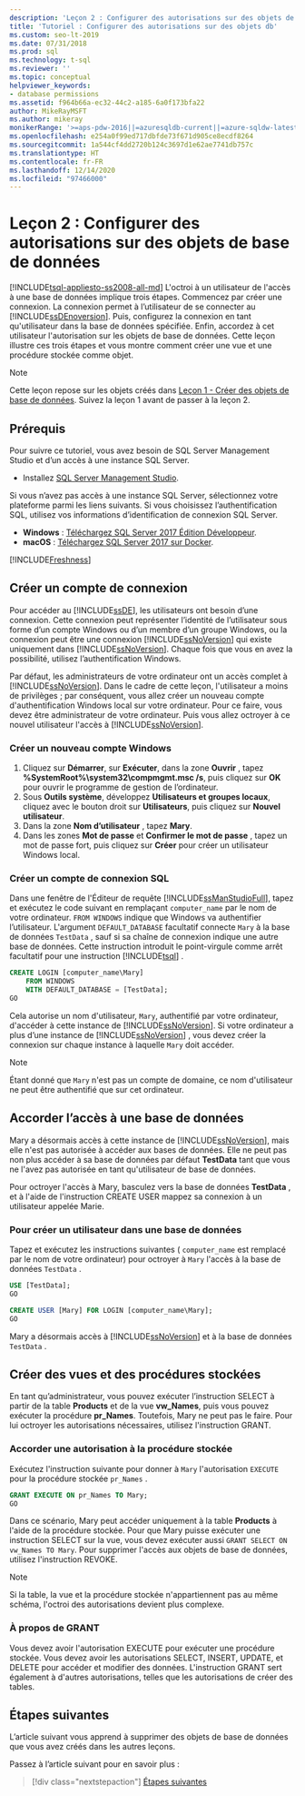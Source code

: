 ```yaml
---
description: 'Leçon 2 : Configurer des autorisations sur des objets de base de données'
title: 'Tutoriel : Configurer des autorisations sur des objets db'
ms.custom: seo-lt-2019
ms.date: 07/31/2018
ms.prod: sql
ms.technology: t-sql
ms.reviewer: ''
ms.topic: conceptual
helpviewer_keywords:
- database permissions
ms.assetid: f964b66a-ec32-44c2-a185-6a0f173bfa22
author: MikeRayMSFT
ms.author: mikeray
monikerRange: '>=aps-pdw-2016||=azuresqldb-current||=azure-sqldw-latest||>=sql-server-2016||>=sql-server-linux-2017||=azuresqldb-mi-current'
ms.openlocfilehash: e254a0f99ed717dbfde73f671d905ce8ecdf8264
ms.sourcegitcommit: 1a544cf4dd2720b124c3697d1e62ae7741db757c
ms.translationtype: HT
ms.contentlocale: fr-FR
ms.lasthandoff: 12/14/2020
ms.locfileid: "97466000"
---
```

# <a name="lesson-2-configure-permissions-on-database-objects"></a>Leçon 2 : Configurer des autorisations sur des objets de base de données
[!INCLUDE[tsql-appliesto-ss2008-all-md](../includes/tsql-appliesto-ss2008-all-md.md)]
L'octroi à un utilisateur de l'accès à une base de données implique trois étapes. Commencez par créer une connexion. La connexion permet à l’utilisateur de se connecter au [!INCLUDE[ssDEnoversion](../includes/ssdenoversion-md.md)]. Puis, configurez la connexion en tant qu'utilisateur dans la base de données spécifiée. Enfin, accordez à cet utilisateur l'autorisation sur les objets de base de données. Cette leçon illustre ces trois étapes et vous montre comment créer une vue et une procédure stockée comme objet.  

  >[!NOTE]
  > Cette leçon repose sur les objets créés dans [Leçon 1 - Créer des objets de base de données](lesson-1-creating-database-objects.md). Suivez la leçon 1 avant de passer à la leçon 2. 

## <a name="prerequisites"></a>Prérequis
Pour suivre ce tutoriel, vous avez besoin de SQL Server Management Studio et d’un accès à une instance SQL Server. 

- Installez [SQL Server Management Studio](../ssms/download-sql-server-management-studio-ssms.md).

Si vous n’avez pas accès à une instance SQL Server, sélectionnez votre plateforme parmi les liens suivants. Si vous choisissez l’authentification SQL, utilisez vos informations d’identification de connexion SQL Server.
- **Windows** : [Téléchargez SQL Server 2017 Édition Développeur](https://www.microsoft.com/sql-server/sql-server-downloads).
- **macOS** : [Téléchargez SQL Server 2017 sur Docker](../linux/quickstart-install-connect-docker.md).

[!INCLUDE[Freshness](../includes/paragraph-content/fresh-note-steps-feedback.md)]

## <a name="create-a-login"></a>Créer un compte de connexion
Pour accéder au [!INCLUDE[ssDE](../includes/ssde-md.md)], les utilisateurs ont besoin d’une connexion. Cette connexion peut représenter l’identité de l’utilisateur sous forme d’un compte Windows ou d’un membre d’un groupe Windows, ou la connexion peut être une connexion [!INCLUDE[ssNoVersion](../includes/ssnoversion-md.md)] qui existe uniquement dans [!INCLUDE[ssNoVersion](../includes/ssnoversion-md.md)]. Chaque fois que vous en avez la possibilité, utilisez l’authentification Windows.  
  
Par défaut, les administrateurs de votre ordinateur ont un accès complet à [!INCLUDE[ssNoVersion](../includes/ssnoversion-md.md)]. Dans le cadre de cette leçon, l'utilisateur a moins de privilèges ; par conséquent, vous allez créer un nouveau compte d'authentification Windows local sur votre ordinateur. Pour ce faire, vous devez être administrateur de votre ordinateur. Puis vous allez octroyer à ce nouvel utilisateur l'accès à [!INCLUDE[ssNoVersion](../includes/ssnoversion-md.md)].  
  
### <a name="create-a-new-windows-account"></a>Créer un nouveau compte Windows  
  
1.  Cliquez sur **Démarrer**, sur **Exécuter**, dans la zone **Ouvrir** , tapez **%SystemRoot%\system32\compmgmt.msc /s**, puis cliquez sur **OK** pour ouvrir le programme de gestion de l’ordinateur. 
2.  Sous **Outils système**, développez **Utilisateurs et groupes locaux**, cliquez avec le bouton droit sur **Utilisateurs**, puis cliquez sur **Nouvel utilisateur**.    
3.  Dans la zone **Nom d’utilisateur** , tapez **Mary**.    
4.  Dans les zones **Mot de passe** et **Confirmer le mot de passe** , tapez un mot de passe fort, puis cliquez sur **Créer** pour créer un utilisateur Windows local.  
  
### <a name="create-a-sql-login"></a>Créer un compte de connexion SQL  

Dans une fenêtre de l'Éditeur de requête [!INCLUDE[ssManStudioFull](../includes/ssmanstudiofull-md.md)], tapez et exécutez le code suivant en remplaçant `computer_name` par le nom de votre ordinateur. `FROM WINDOWS` indique que Windows va authentifier l’utilisateur. L'argument `DEFAULT_DATABASE` facultatif connecte `Mary` à la base de données `TestData` , sauf si sa chaîne de connexion indique une autre base de données. Cette instruction introduit le point-virgule comme arrêt facultatif pour une instruction [!INCLUDE[tsql](../includes/tsql-md.md)] .
  
  ```sql  
  CREATE LOGIN [computer_name\Mary]  
      FROM WINDOWS  
      WITH DEFAULT_DATABASE = [TestData];  
  GO  
  ```  
  
  Cela autorise un nom d'utilisateur, `Mary`, authentifié par votre ordinateur, d'accéder à cette instance de [!INCLUDE[ssNoVersion](../includes/ssnoversion-md.md)]. Si votre ordinateur a plus d’une instance de [!INCLUDE[ssNoVersion](../includes/ssnoversion-md.md)] , vous devez créer la connexion sur chaque instance à laquelle `Mary` doit accéder.    
  > [!NOTE]  
  > Étant donné que `Mary` n'est pas un compte de domaine, ce nom d'utilisateur ne peut être authentifié que sur cet ordinateur. 


## <a name="grant-access-to-a-database"></a>Accorder l’accès à une base de données
Mary a désormais accès à cette instance de [!INCLUDE[ssNoVersion](../includes/ssnoversion-md.md)], mais elle n'est pas autorisée à accéder aux bases de données. Elle ne peut pas non plus accéder à sa base de données par défaut **TestData** tant que vous ne l'avez pas autorisée en tant qu'utilisateur de base de données.  
  
Pour octroyer l'accès à Mary, basculez vers la base de données **TestData** , et à l'aide de l'instruction CREATE USER mappez sa connexion à un utilisateur appelée Marie.  
  
### <a name="to-create-a-user-in-a-database"></a>Pour créer un utilisateur dans une base de données  
  
Tapez et exécutez les instructions suivantes ( `computer_name` est remplacé par le nom de votre ordinateur) pour octroyer à `Mary` l'accès à la base de données `TestData` .
  
 ```sql  
 USE [TestData];  
 GO  
 
 CREATE USER [Mary] FOR LOGIN [computer_name\Mary];  
 GO    
 ```  
  
 Mary a désormais accès à [!INCLUDE[ssNoVersion](../includes/ssnoversion-md.md)] et à la base de données `TestData` .  


## <a name="create-views-and-stored-procedures"></a>Créer des vues et des procédures stockées
 En tant qu’administrateur, vous pouvez exécuter l’instruction SELECT à partir de la table **Products** et de la vue **vw_Names**, puis vous pouvez exécuter la procédure **pr_Names**. Toutefois, Mary ne peut pas le faire. Pour lui octroyer les autorisations nécessaires, utilisez l'instruction GRANT.  

### <a name="grant-permission-to-stored-procedure"></a>Accorder une autorisation à la procédure stockée  
Exécutez l'instruction suivante pour donner à `Mary` l'autorisation `EXECUTE` pour la procédure stockée `pr_Names` .
  
  ```sql  
  GRANT EXECUTE ON pr_Names TO Mary;  
  GO  
  ```  
  
Dans ce scénario, Mary peut accéder uniquement à la table **Products** à l'aide de la procédure stockée. Pour que Mary puisse exécuter une instruction SELECT sur la vue, vous devez exécuter aussi `GRANT SELECT ON vw_Names TO Mary`. Pour supprimer l'accès aux objets de base de données, utilisez l'instruction REVOKE.  
  
> [!NOTE]  
> Si la table, la vue et la procédure stockée n'appartiennent pas au même schéma, l'octroi des autorisations devient plus complexe.  
  
### <a name="about-grant"></a>À propos de GRANT  
Vous devez avoir l'autorisation EXECUTE pour exécuter une procédure stockée. Vous devez avoir les autorisations SELECT, INSERT, UPDATE, et DELETE pour accéder et modifier des données. L'instruction GRANT sert également à d'autres autorisations, telles que les autorisations de créer des tables.  
  
## <a name="next-steps"></a>Étapes suivantes
L’article suivant vous apprend à supprimer des objets de base de données que vous avez créés dans les autres leçons. 

Passez à l’article suivant pour en savoir plus :
> [!div class="nextstepaction"]
>[Étapes suivantes](lesson-3-deleting-database-objects.md)
